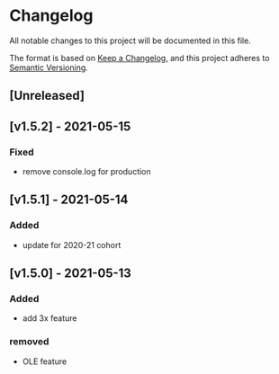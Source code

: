 # Changelog

All notable changes to this project will be documented in this file.

The format is based on [Keep a Changelog](https://keepachangelog.com/en/1.0.0/),
and this project adheres to [Semantic Versioning](https://semver.org/spec/v2.0.0.html).

## [Unreleased]

## [v1.5.2] - 2021-05-15

### Fixed

- remove console.log for production

## [v1.5.1] - 2021-05-14

### Added

- update for 2020-21 cohort

## [v1.5.0] - 2021-05-13

### Added

- add 3x feature

### removed

- OLE feature
